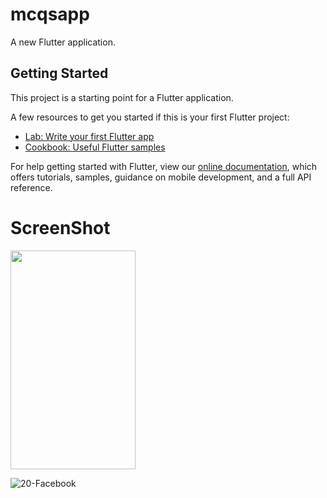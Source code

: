 # mcqsapp

A new Flutter application.

## Getting Started

This project is a starting point for a Flutter application.

A few resources to get you started if this is your first Flutter project:

- [Lab: Write your first Flutter app](https://flutter.dev/docs/get-started/codelab)
- [Cookbook: Useful Flutter samples](https://flutter.dev/docs/cookbook)

For help getting started with Flutter, view our
[online documentation](https://flutter.dev/docs), which offers tutorials,
samples, guidance on mobile development, and a full API reference.
# ScreenShot
<p aligh ="center">
<img src="https://user-images.githubusercontent.com/73787635/98470931-a220ad80-220a-11eb-936c-66da5fda9813.png" width ="200" height ="350" />
  </p>
  
![20-Facebook](https://user-images.githubusercontent.com/73787635/98470978-f6c42880-220a-11eb-8dac-233e6aefeda2.gif)
